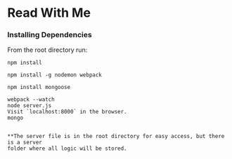 # Read With Me

### Installing Dependencies

From the root directory run:
```
npm install

npm install -g nodemon webpack

npm install mongoose
```

```
webpack --watch
node server.js
Visit `localhost:8000` in the browser.
mongo


**The server file is in the root directory for easy access, but there is a server 
folder where all logic will be stored.
